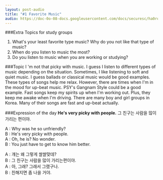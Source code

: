 ```yaml
---
layout: post-audio
title: "#1 Favorite Music"
audio: https://doc-0o-08-docs.googleusercontent.com/docs/securesc/ha0ro937gcuc7l7deffksulhg5h7mbp1/oul8mt4vkshkdolp2au97s0pa18413nv/1415203200000/11462046066441023540/*/0B0caFmgVY7LjN3VPTFZUNXB6aXc?e=download
---
```


###Extra Topics for study groups  
1. What's your least favorite type music? Why do you not like that type of music?  
2. When do you listen to music the most?  
3. Do you listen to music when you are working or studying?  


###Topic
I 'm not that picky with music. I guess I listen to different types of music depending on the situation. Sometimes, I like listening to soft and quiet music. I guess ballads or classical music would be good examples. These types of songs help me relax. However, there are times when I'm in the mood for up-beat music. PSY's Gangnam Style could be a good example. Fast songs keep my spirits up when I'm working out. Plus, they keep me awake when I'm driving. There are many boy and girl groups in Korea. Many of their songs are fast and up-beat actually.


###Expression‍ of the day
**He's very picky with people.** 그 친구는 사람을 많이 가리는 편이야.

A : Why was he so unfriendly?  
B : He's very picky with people.  
A : Oh, he is? No wonder.  
B : You just have to get to know him better.  

A : 걔는 왜 그렇게 쌀쌀맞데?  
B : 그 친구는 사람을 많이 가리는편이야.  
A : 아, 그래? 그래서 그랬구나.  
B : 친해지면 좀 나을 거야.  
